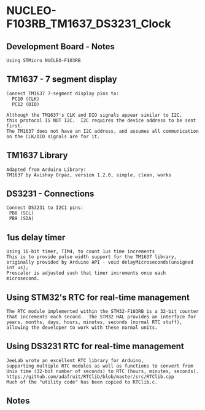 # NUCLEO-F103RB_TM1637_DS3231_Clock

		
## Development Board - Notes
    
    Using STMicro NUCLEO-F103RB
    
## TM1637 - 7 segment display
    
    Connect TM1637 7-segment display pins to:
      PC10 (CLK)
      PC12 (DIO)
    
    Although the TM1637's CLK and DIO signals appear similar to I2C,
    this protocol IS NOT I2C.  I2C requires the device address to be sent first.
    The TM1637 does not have an I2C address, and assumes all communication
    on the CLK/DIO signals are for it.
    
## TM1637 Library
      
    Adapted from Arduino Library:
    TM1637 by Avishay Orpaz, version 1.2.0, simple, clean, works
       
## DS3231 - Connections
    
    Connect DS3231 to I2C1 pins:
     PB8 (SCL)
     PB9 (SDA)
		
## 1us delay timer
    
    Using 16-bit timer, TIM4, to count 1us time increments
    This is to provide pulse width support for the TM1637 library,
    originally provided by Arduino API - void delayMicroseconds(unsigned int us);
    Prescaler is adjusted such that timer increments once each microsecond.
    
## Using STM32's RTC for real-time management
    
    The RTC module implemented within the STM32-F103RB is a 32-bit counter
    that increments each second.  The STM32 HAL provides an interface for
    years, months, days, hours, minutes, seconds (normal RTC stuff),
    allowing the developer to work with these normal units.
    
## Using DS3231 RTC for real-time management
    
    JeeLab wrote an excellent RTC library for Arduino,
    supporting multiple RTC modules as well as functions to convert from
    Unix time (32-bit number of seconds) to RTC (hours, minutes, seconds).
    https://github.com/adafruit/RTClib/blob/master/src/RTClib.cpp
    Much of the "utility code" has been copied to RTClib.c.
    
## Notes
    

